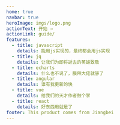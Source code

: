 ```yaml
---
home: true
navbar: true
heroImage: imgs/logo.png
actionText: 开始 →
actionLink: guide/
features:
  - title: javascript
    details: 能用js实现的，最终都会用js实现
  - title: jq
    details: 让我们为即将逝去的英雄致敬
  - title: echarts
    details: 什么也不说了，膜拜大佬就够了
  - title: angular
    details: 谁有我更新的快
  - title: vue
    details: 给我们的天才作者鼓个掌
  - title: react
    details: 好东西用就是了
footer: This product comes from Jiangbei
---
```

